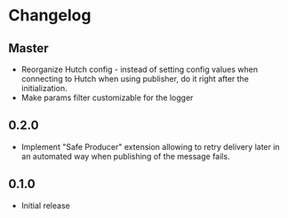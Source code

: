 # Changelog

## Master

- Reorganize Hutch config - instead of setting config values when connecting to Hutch when using publisher, do it right after the initialization.
- Make params filter customizable for the logger

## 0.2.0
- Implement "Safe Producer" extension allowing to retry delivery later in an automated way when publishing of the message fails.

## 0.1.0
- Initial release
